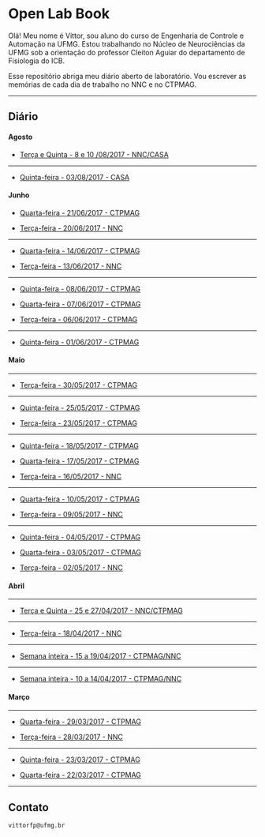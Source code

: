 # Open Lab Book

Olá! Meu nome é Vittor, sou aluno do curso de Engenharia de Controle e Automação na UFMG. Estou trabalhando no Núcleo de Neurociências da UFMG sob a orientação do professor Cleiton Aguiar do departamento de Fisiologia do ICB.

Esse repositório abriga meu diário aberto de laboratório. Vou escrever as memórias de cada dia de trabalho no NNC e no CTPMAG.

****

## Diário

#### Agosto

* [Terça e Quinta - 8 e 10 /08/2017 - NNC/CASA ](https://github.com/vittorfp/Open-Lab-Book/blob/master/notes/08e10-08-2017.md "oi")


****

* [Quinta-feira - 03/08/2017 - CASA](https://github.com/vittorfp/Open-Lab-Book/blob/master/notes/03-08-2017.md "oi")


#### Junho

* [Quarta-feira - 21/06/2017 - CTPMAG](https://github.com/vittorfp/Open-Lab-Book/blob/master/notes/21-06-2017.md "oi")

* [Terça-feira - 20/06/2017 - NNC](https://github.com/vittorfp/Open-Lab-Book/blob/master/notes/20-06-2017.md "oi")

****
* [Quarta-feira - 14/06/2017 - CTPMAG](https://github.com/vittorfp/Open-Lab-Book/blob/master/notes/14-06-2017.md "oi")

* [Terça-feira - 13/06/2017 - NNC](https://github.com/vittorfp/Open-Lab-Book/blob/master/notes/13-06-2017.md "oi")

****
* [Quinta-feira - 08/06/2017 - CTPMAG](https://github.com/vittorfp/Open-Lab-Book/blob/master/notes/08-06-2017.md "oi")

* [Quarta-feira - 07/06/2017 - CTPMAG](https://github.com/vittorfp/Open-Lab-Book/blob/master/notes/07-06-2017.md "oi")

* [Terça-feira - 06/06/2017 - CTPMAG](https://github.com/vittorfp/Open-Lab-Book/blob/master/notes/06-06-2017.md "oi")

****

* [Quinta-feira - 01/06/2017 - CTPMAG](https://github.com/vittorfp/Open-Lab-Book/blob/master/notes/01-06-2017.md "oi")



#### Maio

****

* [Terça-feira - 30/05/2017 - CTPMAG](https://github.com/vittorfp/Open-Lab-Book/blob/master/notes/30-05-2017.md "oi")

****

* [Quinta-feira - 25/05/2017 - CTPMAG](https://github.com/vittorfp/Open-Lab-Book/blob/master/notes/25-05-2017.md "oi")

* [Terça-feira - 23/05/2017 - CTPMAG](https://github.com/vittorfp/Open-Lab-Book/blob/master/notes/23-05-2017.md "oi")

****

* [Quinta-feira - 18/05/2017 - CTPMAG](https://github.com/vittorfp/Open-Lab-Book/blob/master/notes/18-05-2017.md "oi")

* [Quarta-feira - 17/05/2017 - CTPMAG](https://github.com/vittorfp/Open-Lab-Book/blob/master/notes/17-05-2017.md "oi")

* [Terça-feira - 16/05/2017 - NNC](https://github.com/vittorfp/Open-Lab-Book/blob/master/notes/16-05-2017.md "oi")

****

* [Quarta-feira - 10/05/2017 - CTPMAG](https://github.com/vittorfp/Open-Lab-Book/blob/master/notes/10-05-2017.md "oi")	

* [Terça-feira - 09/05/2017 - NNC](https://github.com/vittorfp/Open-Lab-Book/blob/master/notes/09-05-2017.md "oi")	

****

* [Quinta-feira - 04/05/2017 - CTPMAG](https://github.com/vittorfp/Open-Lab-Book/blob/master/notes/04-05-2017.md "oi")

* [Quarta-feira - 03/05/2017 - CTPMAG](https://github.com/vittorfp/Open-Lab-Book/blob/master/notes/03-05-2017.md "oi")

* [Terça-feira - 02/05/2017 - NNC](https://github.com/vittorfp/Open-Lab-Book/blob/master/notes/02-05-2017.md "oi")

#### Abril

****

* [Terça e Quinta - 25 e 27/04/2017 - NNC/CTPMAG](https://github.com/vittorfp/Open-Lab-Book/blob/master/notes/25e27-04-2017.md "oi")

****

* [Terça-feira - 18/04/2017 - NNC](https://github.com/vittorfp/Open-Lab-Book/blob/master/notes/18-04-2017.md "oi")

****

* [Semana inteira - 15 a 19/04/2017 - CTPMAG/NNC](https://github.com/vittorfp/Open-Lab-Book/blob/master/notes/15to19-04-2017.md "oi")

****

* [Semana inteira - 10 a 14/04/2017 - CTPMAG/NNC](https://github.com/vittorfp/Open-Lab-Book/blob/master/notes/10to14-04-2017.md "oi")

#### Março

****

* [Quarta-feira - 29/03/2017 - CTPMAG](https://github.com/vittorfp/Open-Lab-Book/blob/master/notes/29-03-2017.md "oi")

* [Terça-feira - 28/03/2017 - NNC](https://github.com/vittorfp/Open-Lab-Book/blob/master/notes/28-03-2017.md "oi")

****

* [Quinta-feira - 23/03/2017 - CTPMAG](https://github.com/vittorfp/Open-Lab-Book/blob/master/notes/23-03-2017%20.md "oi")

* [Quarta-feira - 22/03/2017 - CTPMAG](https://github.com/vittorfp/Open-Lab-Book/blob/master/notes/22-03-2017.md "oi")


****

## Contato

	vittorfp@ufmg.br

